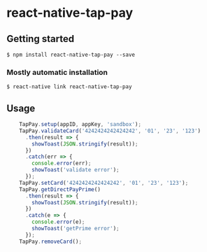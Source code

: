 # react-native-tap-pay

## Getting started

`$ npm install react-native-tap-pay --save`

### Mostly automatic installation

`$ react-native link react-native-tap-pay`

## Usage
```javascript
	TapPay.setup(appID, appKey, 'sandbox');
    TapPay.validateCard('4242424242424242', '01', '23', '123')
      .then(result => {
        showToast(JSON.stringify(result));
      })
      .catch(err => {
        console.error(err);
        showToast('validate error');
      });
    TapPay.setCard('4242424242424242', '01', '23', '123');
    TapPay.getDirectPayPrime()
      .then(result => {
        showToast(JSON.stringify(result));
      })
      .catch(e => {
        console.error(e);
        showToast('getPrime error');
      });
    TapPay.removeCard();
```
